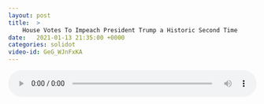 ```yaml
---
layout: post
title:  >
    House Votes To Impeach President Trump a Historic Second Time
date:   2021-01-13 21:35:00 +0000
categories: solidot
video-id: GeG_WJnFxKA
---
```


<audio src="/assets/106f496a1e080fd9fe8e73fc163933c1.mp3" style="width: 100%;" controls></audio>


